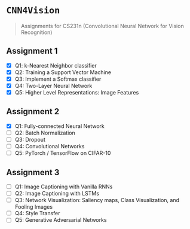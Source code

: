 # <code>CNN4Vision</code>

> Assignments for CS231n (Convolutional Neural Network for Vision Recognition)

## Assignment 1
- [x] Q1: k-Nearest Neighbor classifier
- [x] Q2: Training a Support Vector Machine
- [x] Q3: Implement a Softmax classifier
- [x] Q4: Two-Layer Neural Network
- [x] Q5: Higher Level Representations: Image Features

## Assignment 2
- [x] Q1: Fully-connected Neural Network
- [ ] Q2: Batch Normalization
- [ ] Q3: Dropout
- [ ] Q4: Convolutional Networks
- [ ] Q5: PyTorch / TensorFlow on CIFAR-10

## Assignment 3
- [ ] Q1: Image Captioning with Vanilla RNNs
- [ ] Q2: Image Captioning with LSTMs
- [ ] Q3: Network Visualization: Saliency maps, Class Visualization, and Fooling Images
- [ ] Q4: Style Transfer
- [ ] Q5: Generative Adversarial Networks
